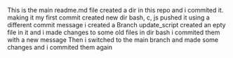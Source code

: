 This is the main readme.md file
created a dir in this repo
and i commited it. making it my first commit
created new dir bash, c, js
pushed it using a different commit message
i created a Branch update_script
created an epty file in it
and i made changes to some old files in dir bash
i commited them with a new message
Then i switched to the main branch and made some changes
and i commited them again 
